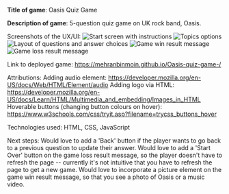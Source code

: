 **Title of game**: Oasis Quiz Game

**Description of game**: 5-question quiz game on UK rock band, Oasis.

Screenshots of the UX/UI:
   ![Start screen with instructions](https://github.com/user-attachments/assets/20441de7-8fde-4d5d-afb8-9a426df6df51)
  ![Topics options](https://github.com/user-attachments/assets/40964938-6e34-47f7-9ce7-c2be6219007a)
  ![Layout of questions and answer choices](https://github.com/user-attachments/assets/92712aa1-7dd9-4f2f-985d-3883f9020996)
  ![Game win result message](https://github.com/user-attachments/assets/10ec76ce-eb5f-4242-bfc6-50940c7a83ee)
  ![Game loss result message](https://github.com/user-attachments/assets/cefdc26e-5ec5-407c-9315-b4ddf81474ec)

Link to deployed game: https://mehranbinmoin.github.io/Oasis-quiz-game-/ 

Attributions: 
   Adding audio element: https://developer.mozilla.org/en-US/docs/Web/HTML/Element/audio
   Adding logo via HTML: https://developer.mozilla.org/en-US/docs/Learn/HTML/Multimedia_and_embedding/Images_in_HTML
   Hoverable buttons (changing button colours on hover): https://www.w3schools.com/css/tryit.asp?filename=trycss_buttons_hover
   

Technologies used: HTML, CSS, JavaScript

Next steps:
  Would love to add a 'Back' button if the player wants to go back to a previous question to update their answer.
  Would love to add a 'Start Over' button on the game loss result message, so the player doesn't have to refresh the page -- currently it's not intuitive that you have to refresh the page to get a new game.
  Would love to incorporate a picture element on the game win result message, so that you see a photo of Oasis or a music video.

